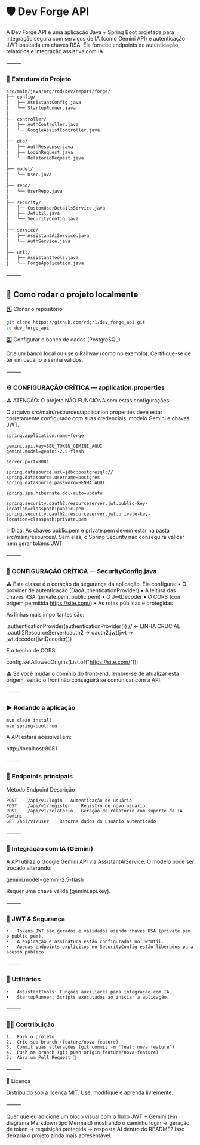 
# 🛡️ Dev Forge API

A Dev Forge API é uma aplicação Java + Spring Boot projetada para integração segura com serviços de IA (como Gemini API) e autenticação JWT baseada em chaves RSA.
Ela fornece endpoints de autenticação, relatórios e integração assistiva com IA.

⸻

### 📂 Estrutura do Projeto

```bash
src/main/java/org/rod/dev/report/forge/
├── config/
│   ├── AssistantConfig.java
│   └── StartupRunner.java
│
├── controller/
│   ├── AuthController.java
│   └── GoogleAssistController.java
│
├── dto/
│   ├── AuthResponse.java
│   ├── LoginRequest.java
│   └── RelatorioRequest.java
│
├── model/
│   └── User.java
│
├── repo/
│   └── UserRepo.java
│
├── security/
│   ├── CustomUserDetailsService.java
│   ├── JwtUtil.java
│   └── SecurityConfig.java
│
├── service/
│   ├── AssistantAiService.java
│   └── AuthService.java
│
├── util/
│   ├── AssistantTools.java
│   └── ForgeApplication.java
```


⸻

## 🚀 Como rodar o projeto localmente

1️⃣ Clonar o repositório

```bash
git clone https://github.com/rdgr1/dev_forge_api.git
cd dev_forge_api
```

2️⃣ Configurar o banco de dados (PostgreSQL)

Crie um banco local ou use o Railway (como no exemplo).
Certifique-se de ter um usuário e senha válidos.

⸻

### ⚙️ CONFIGURAÇÃO CRÍTICA — application.properties

⚠️ ATENÇÃO: O projeto NÃO FUNCIONA sem estas configurações!

O arquivo src/main/resources/application.properties deve estar corretamente configurado com suas credenciais, modelo Gemini e chaves JWT.

```properties
spring.application.name=forge

gemini.api.key=SEU_TOKEN_GEMINI_AQUI
gemini.model=gemini-2.5-flash

server.port=8081

spring.datasource.url=jdbc:postgresql://
spring.datasource.username=postgres
spring.datasource.password=SENHA_AQUI

spring.jpa.hibernate.ddl-auto=update

spring.security.oauth2.resourceserver.jwt.public-key-location=classpath:public.pem
spring.security.oauth2.resourceserver.jwt.private-key-location=classpath:private.pem
```

💡 Dica:
As chaves public.pem e private.pem devem estar na pasta src/main/resources/.
Sem elas, o Spring Security não conseguirá validar nem gerar tokens JWT.

⸻

### 🔐 CONFIGURAÇÃO CRÍTICA — SecurityConfig.java

⚠️ Esta classe é o coração da segurança da aplicação.
Ela configura:
	•	O provider de autenticação (DaoAuthenticationProvider)
	•	A leitura das chaves RSA (private.pem, public.pem)
	•	O JwtDecoder
	•	O CORS (com origem permitida https://site.com/)
	•	As rotas públicas e protegidas

As linhas mais importantes são:

.authenticationProvider(authenticationProvider()) // ← LINHA CRUCIAL
.oauth2ResourceServer(oauth2 -> oauth2.jwt(jwt -> jwt.decoder(jwtDecoder)))

E o trecho de CORS:

config.setAllowedOrigins(List.of("https://site.com/"));

⚠️ Se você mudar o domínio do front-end, lembre-se de atualizar esta origem, senão o front não conseguirá se comunicar com a API.

⸻

### ▶️ Rodando a aplicação

```bash
mvn clean install
mvn spring-boot:run
```

A API estará acessível em:

http://localhost:8081


⸻

### 📡 Endpoints principais

Método	Endpoint	Descrição
```curl
POST	/api/v1/login	Autenticação de usuário
POST	/api/v1/register	Registro de novo usuário
POST	/api/v1/relatorio	Geração de relatório com suporte da IA Gemini
GET	/api/v1/user	Retorna dados do usuário autenticado
```


⸻

### 🧠 Integração com IA (Gemini)

A API utiliza o Google Gemini API via AssistantAiService.
O modelo pode ser trocado alterando:

gemini.model=gemini-2.5-flash

Requer uma chave válida (gemini.api.key).

⸻

### 🔑 JWT & Segurança
	•	Tokens JWT são gerados e validados usando chaves RSA (private.pem e public.pem).
	•	A expiração e assinatura estão configuradas no JwtUtil.
	•	Apenas endpoints explícitos no SecurityConfig estão liberados para acesso público.

⸻

### 🧰 Utilitários
	•	AssistantTools: Funções auxiliares para integração com IA.
	•	StartupRunner: Scripts executados ao iniciar a aplicação.

⸻

### 🧑‍💻 Contribuição
	1.	Fork o projeto
	2.	Crie sua branch (feature/nova-feature)
	3.	Commit suas alterações (git commit -m 'feat: nova feature')
	4.	Push na branch (git push origin feature/nova-feature)
	5.	Abra um Pull Request 🚀

⸻

📄 Licença

Distribuído sob a licença MIT.
Use, modifique e aprenda livremente.

⸻

Quer que eu adicione um bloco visual com o fluxo JWT + Gemini (em diagrama Markdown tipo Mermaid) mostrando o caminho login → geração de token → requisição protegida → resposta AI dentro do README? Isso deixaria o projeto ainda mais apresentável.
